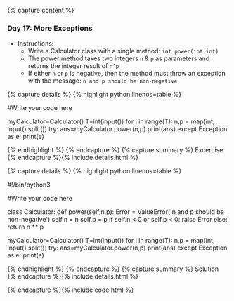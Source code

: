{% capture content %}
### Day 17: More Exceptions 
- Instructions:
    - Write a Calculator class with a single method: `int power(int,int)`
    - The power method takes two integers `n` & `p` as parameters and returns the integer result of `n^p` 
    - If either `n` or `p` is negative, then the method must throw an exception with the message: `n and p should be non-negative`

{% capture details %}
{% highlight python linenos=table %}

#Write your code here

myCalculator=Calculator()
T=int(input())
for i in range(T):
    n,p = map(int, input().split())
    try:
        ans=myCalculator.power(n,p)
        print(ans)
    except Exception as e:
        print(e) 

{% endhighlight %}
{% endcapture %}
{% capture summary %} 
Excercise
{% endcapture %}{% include details.html %}

{% capture details %}
{% highlight python linenos=table %}

#!/bin/python3

#Write your code here

class Calculator:
    def power(self,n,p):
        Error = ValueError('n and p should be non-negative')
        self.n = n
        self.p = p
        if self.n < 0 or self.p < 0:
            raise Error
        else:
            return n ** p

myCalculator=Calculator()
T=int(input())
for i in range(T):
    n,p = map(int, input().split())
    try:
        ans=myCalculator.power(n,p)
        print(ans)
    except Exception as e:
        print(e) 

{% endhighlight %}
{% endcapture %}
{% capture summary %} 
Solution
{% endcapture %}{% include details.html %}

{% endcapture %}{% include code.html %}